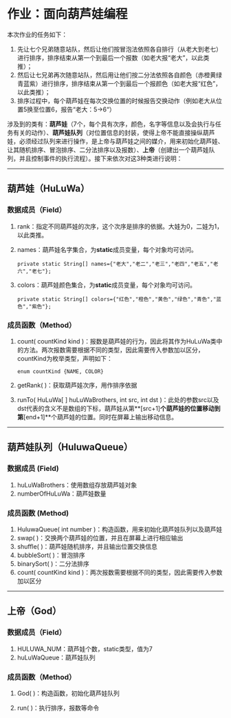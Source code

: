 # 作业：面向葫芦娃编程

本次作业的任务如下：

1. 先让七个兄弟随意站队，然后让他们按冒泡法依照各自排行（从老大到老七）进行排序，排序结束从第一个到最后一个报数（如老大报“老大”，以此类推）；
2. 然后让七兄弟再次随意站队，然后用让他们按二分法依照各自颜色（赤橙黄绿青蓝紫）进行排序，排序结束从第一个到最后一个报颜色（如老大报“红色”，以此类推）；
3. 排序过程中，每个葫芦娃在每次交换位置的时候报告交换动作（例如老大从位置5换至位置6，报告“老大：5->6“）

涉及到的类有：**葫芦娃**（7个，每个具有次序，颜色，名字等信息以及会执行与任务有关的动作）、**葫芦娃队列**（对位置信息的封装，使得上帝不能直接操纵葫芦娃，必须经过队列来进行操作，是上帝与葫芦娃之间的媒介，用来初始化葫芦娃、让其随机排序、冒泡排序、二分法排序以及报数）、**上帝**（创建出一个葫芦娃队列，并且控制事件的执行流程）。接下来依次对这3种类进行说明：

------

## 葫芦娃（HuLuWa）

### 数据成员（Field）

1. rank：指定不同葫芦娃的次序，这个次序是排序的依据。大娃为0，二娃为1，以此类推。

2. names：葫芦娃名字集合，为**static**成员变量，每个对象均可访问。

   `private static String[] names={"老大","老二","老三","老四","老五","老六","老七"};`

3. colors：葫芦娃颜色集合，为**static**成员变量，每个对象均可访问。

   `private static String[] colors={"红色","橙色","黄色","绿色","青色","蓝色","紫色"};`

### 成员函数（Method）

1. count( countKind kind )：报数是葫芦娃的行为，因此将其作为HuLuWa类中的方法。两次报数需要根据不同的类型，因此需要传入参数加以区分，countKind为枚举类型，声明如下：

   `enum countKind {NAME, COLOR}`

2. getRank( )：获取葫芦娃次序，用作排序依据

3. runTo( HuLuWa[ ] huLuWaBrothers, int src, int dst )：此处的参数src以及dst代表的含义不是数组的下标，葫芦娃从第**[src+1]**个葫芦娃的位置移动到第**[end+1]**个葫芦娃的位置。同时在屏幕上输出移动信息。

---

## 葫芦娃队列（HuluwaQueue）

### 数据成员 (Field)

1. huLuWaBrothers：使用数组存放葫芦娃对象
2. numberOfHuLuWa：葫芦娃数量

### 成员函数 (Method)

1. HuluwaQueue( int number )：构造函数，用来初始化葫芦娃队列以及葫芦娃
2. swap( )：交换两个葫芦娃的位置，并且在屏幕上进行相应输出
3. shuffle( )：葫芦娃随机排序，并且输出位置交换信息
4. bubbleSort( )：冒泡排序
5. binarySort( )：二分法排序
6. count( countKind kind )：两次报数需要根据不同的类型，因此需要传入参数加以区分

------

## 上帝（God）

### 数据成员（Field）

1. HULUWA_NUM：葫芦娃个数，static类型，值为7
2. huLuWaQueue：葫芦娃队列

### 成员函数（Method）

1. God( )：构造函数，初始化葫芦娃队列

2. run( )：执行排序，报数等命令

